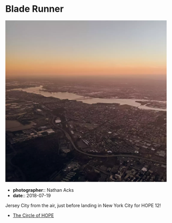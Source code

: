 # Blade Runner

![Looking west across Jersey City at dusk](assets/2018-07-19-blade-runner.webp)

* **photographer**:: Nathan Acks
* **date**:: 2018-07-19

Jersey City from the air, just before landing in New York City for HOPE 12!

* [The Circle of HOPE](https://xii.hope.net/)
